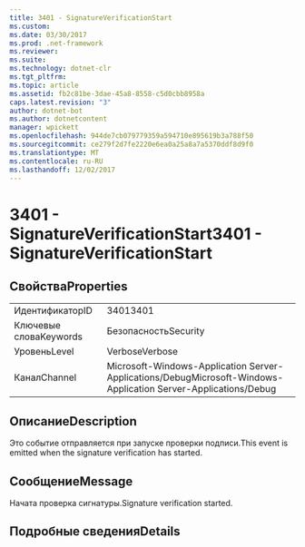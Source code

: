 ```yaml
---
title: 3401 - SignatureVerificationStart
ms.custom: 
ms.date: 03/30/2017
ms.prod: .net-framework
ms.reviewer: 
ms.suite: 
ms.technology: dotnet-clr
ms.tgt_pltfrm: 
ms.topic: article
ms.assetid: fb2c81be-3dae-45a8-8558-c5d0cbb8958a
caps.latest.revision: "3"
author: dotnet-bot
ms.author: dotnetcontent
manager: wpickett
ms.openlocfilehash: 944de7cb079779359a594710e895619b3a788f50
ms.sourcegitcommit: ce279f2d7fe2220e6ea0a25a8a7a5370ddf8d9f0
ms.translationtype: MT
ms.contentlocale: ru-RU
ms.lasthandoff: 12/02/2017
---
```

# <a name="3401---signatureverificationstart"></a><span data-ttu-id="92adc-102">3401 - SignatureVerificationStart</span><span class="sxs-lookup"><span data-stu-id="92adc-102">3401 - SignatureVerificationStart</span></span>
## <a name="properties"></a><span data-ttu-id="92adc-103">Свойства</span><span class="sxs-lookup"><span data-stu-id="92adc-103">Properties</span></span>  
  
|||  
|-|-|  
|<span data-ttu-id="92adc-104">Идентификатор</span><span class="sxs-lookup"><span data-stu-id="92adc-104">ID</span></span>|<span data-ttu-id="92adc-105">3401</span><span class="sxs-lookup"><span data-stu-id="92adc-105">3401</span></span>|  
|<span data-ttu-id="92adc-106">Ключевые слова</span><span class="sxs-lookup"><span data-stu-id="92adc-106">Keywords</span></span>|<span data-ttu-id="92adc-107">Безопасность</span><span class="sxs-lookup"><span data-stu-id="92adc-107">Security</span></span>|  
|<span data-ttu-id="92adc-108">Уровень</span><span class="sxs-lookup"><span data-stu-id="92adc-108">Level</span></span>|<span data-ttu-id="92adc-109">Verbose</span><span class="sxs-lookup"><span data-stu-id="92adc-109">Verbose</span></span>|  
|<span data-ttu-id="92adc-110">Канал</span><span class="sxs-lookup"><span data-stu-id="92adc-110">Channel</span></span>|<span data-ttu-id="92adc-111">Microsoft-Windows-Application Server-Applications/Debug</span><span class="sxs-lookup"><span data-stu-id="92adc-111">Microsoft-Windows-Application Server-Applications/Debug</span></span>|  
  
## <a name="description"></a><span data-ttu-id="92adc-112">Описание</span><span class="sxs-lookup"><span data-stu-id="92adc-112">Description</span></span>  
 <span data-ttu-id="92adc-113">Это событие отправляется при запуске проверки подписи.</span><span class="sxs-lookup"><span data-stu-id="92adc-113">This event is emitted when the signature verification has started.</span></span>  
  
## <a name="message"></a><span data-ttu-id="92adc-114">Сообщение</span><span class="sxs-lookup"><span data-stu-id="92adc-114">Message</span></span>  
 <span data-ttu-id="92adc-115">Начата проверка сигнатуры.</span><span class="sxs-lookup"><span data-stu-id="92adc-115">Signature verification started.</span></span>  
  
## <a name="details"></a><span data-ttu-id="92adc-116">Подробные сведения</span><span class="sxs-lookup"><span data-stu-id="92adc-116">Details</span></span>
